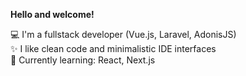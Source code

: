 **Hello and welcome!**  

💻 I'm a fullstack developer (Vue.js, Laravel, AdonisJS)  
✨ I like clean code and minimalistic IDE interfaces  
📖 Currently learning: React, Next.js
